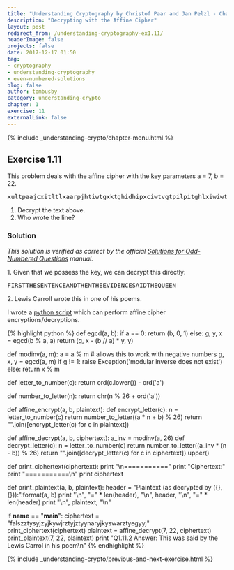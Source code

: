 ```yaml
---
title: "Understanding Cryptography by Christof Paar and Jan Pelzl - Chapter 1 Solutions - Ex1.11"
description: "Decrypting with the Affine Cipher"
layout: post
redirect_from: /understanding-cryptography-ex1.11/
headerImage: false
projects: false
date: 2017-12-17 01:50
tag:
- cryptography
- understanding-cryptography
- even-numbered-solutions
blog: false
author: tombusby
category: understanding-crypto
chapter: 1
exercise: 11
externalLink: false
---
```


{% include _understanding-crypto/chapter-menu.html %}

## Exercise 1.11

This problem deals with the affine cipher with the key parameters a = 7, b = 22.

<pre class="pre-wrap-enabled">
xultpaajcxitltlxaarpjhtiwtgxktghidhipxciwtvgtpilpitghlxiwiwtxgqadds.
</pre>

1. Decrypt the text above.
2. Who wrote the line?

### Solution

*This solution is verified as correct by the official [Solutions for Odd-Numbered Questions](http://wiki.crypto.rub.de/Buch/en/download/Understanding_Cryptography_Odd_Solutions.pdf) manual.*

1\. Given that we possess the key, we can decrypt this directly:

<pre class="pre-wrap-enabled">
FIRSTTHESENTENCEANDTHENTHEEVIDENCESAIDTHEQUEEN
</pre>

2\. Lewis Carroll wrote this in one of his poems.


I wrote a [python script](https://github.com/tombusby/understanding-cryptography-exercises/blob/master/Chapter-01/ex1.11.py) which can perform affine cipher encryptions/decryptions.

{% highlight python %}
def egcd(a, b):
    if a == 0:
        return (b, 0, 1)
    else:
        g, y, x = egcd(b % a, a)
        return (g, x - (b // a) * y, y)

def modinv(a, m):
    a = a % m # allows this to work with negative numbers
    g, x, y = egcd(a, m)
    if g != 1:
        raise Exception('modular inverse does not exist')
    else:
        return x % m

def letter_to_number(c):
    return ord(c.lower()) - ord('a')

def number_to_letter(n):
    return chr(n % 26 + ord('a'))

def affine_encrypt(a, b, plaintext):
    def encrypt_letter(c):
        n = letter_to_number(c)
        return number_to_letter((a * n + b) % 26)
    return "".join([encrypt_letter(c) for c in plaintext])

def affine_decrypt(a, b, ciphertext):
    a_inv = modinv(a, 26)
    def decrypt_letter(c):
        n = letter_to_number(c)
        return number_to_letter((a_inv * (n - b)) % 26)
    return "".join([decrypt_letter(c) for c in ciphertext]).upper()

def print_ciphertext(ciphertext):
    print "\n==========="
    print "Ciphertext:"
    print "===========\n"
    print ciphertext

def print_plaintext(a, b, plaintext):
    header = "Plaintext (as decrypted by ({}, {})):".format(a, b)
    print "\n", "=" * len(header), "\n", header, "\n", "=" * len(header)
    print "\n", plaintext, "\n"

if __name__ == "__main__":
    ciphertext = "falszztysyjzyjkywjrztyjztyynaryjkyswarztyegyyj"
    print_ciphertext(ciphertext)
    plaintext = affine_decrypt(7, 22, ciphertext)
    print_plaintext(7, 22, plaintext)
    print "Q1.11.2 Answer: This was said by the Lewis Carrol in his poem\n"
{% endhighlight %}

{% include _understanding-crypto/previous-and-next-exercise.html %}
